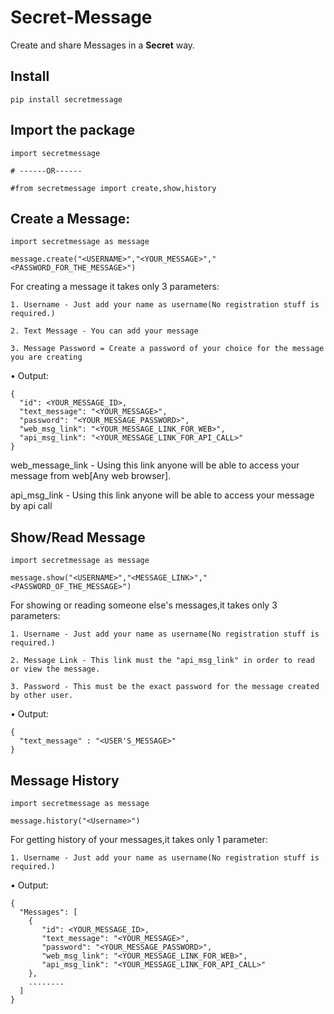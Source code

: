 # Secret-Message 
Create and share Messages in a  **Secret** way.

## Install
```
pip install secretmessage
```

## Import the package
```
import secretmessage

# ------OR------

#from secretmessage import create,show,history
```

## Create a Message:
```
import secretmessage as message 

message.create("<USERNAME>","<YOUR_MESSAGE>","<PASSWORD_FOR_THE_MESSAGE>")
```
For creating a message it takes only 3 parameters:

	1. Username - Just add your name as username(No registration stuff is required.)
	
	2. Text Message - You can add your message 
	
	3. Message Password = Create a password of your choice for the message you are creating 

• Output:
```
{
  "id": <YOUR_MESSAGE_ID>,
  "text_message": "<YOUR_MESSAGE>",
  "password": "<YOUR_MESSAGE_PASSWORD>",
  "web_msg_link": "<YOUR_MESSAGE_LINK_FOR_WEB>",
  "api_msg_link": "<YOUR_MESSAGE_LINK_FOR_API_CALL>"  
}
```
web_message_link - Using this link anyone will be able to access your message from web[Any web browser].

api_msg_link - Using this link anyone will be able to access your message by api call 

## Show/Read Message
```
import secretmessage as message

message.show("<USERNAME>","<MESSAGE_LINK>","<PASSWORD_OF_THE_MESSAGE>")
```
For showing or reading someone else's messages,it takes only 3 parameters:

	1. Username - Just add your name as username(No registration stuff is required.)
	
	2. Message Link - This link must the "api_msg_link" in order to read or view the message.
	
	3. Password - This must be the exact password for the message created by other user.
	
• Output:
```
{
  "text_message" : "<USER'S_MESSAGE>"
}
```

## Message History 
```
import secretmessage as message

message.history("<Username>")
```
For getting history of your messages,it takes only 1 parameter:

	1. Username - Just add your name as username(No registration stuff is required.)

• Output:
```
{
  "Messages": [
  	{
  	   "id": <YOUR_MESSAGE_ID>,
  	   "text_message": "<YOUR_MESSAGE>",
  	   "password": "<YOUR_MESSAGE_PASSWORD>",
  	   "web_msg_link": "<YOUR_MESSAGE_LINK_FOR_WEB>",
  	   "api_msg_link": "<YOUR_MESSAGE_LINK_FOR_API_CALL>" 
  	},
  	........
  ]
}
```
